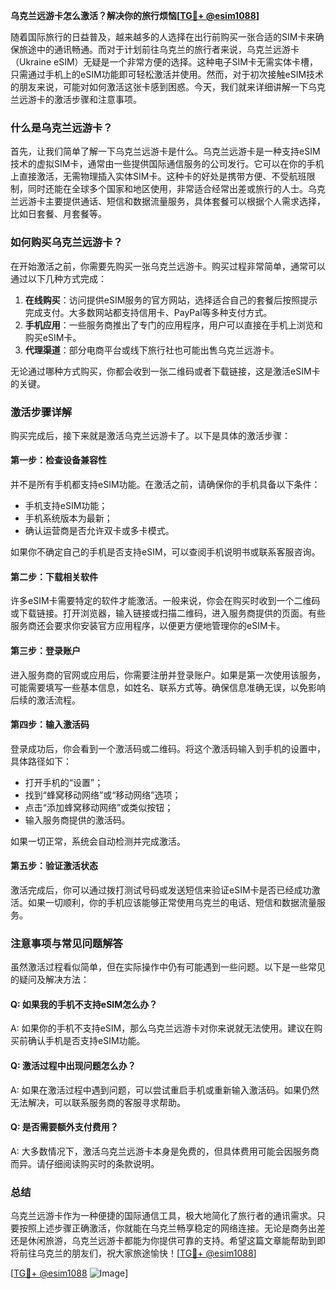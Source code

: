 **乌克兰远游卡怎么激活？解决你的旅行烦恼[[TG💪+ @esim1088](https://t.me/s/esim1088)]**

随着国际旅行的日益普及，越来越多的人选择在出行前购买一张合适的SIM卡来确保旅途中的通讯畅通。而对于计划前往乌克兰的旅行者来说，乌克兰远游卡（Ukraine eSIM）无疑是一个非常方便的选择。这种电子SIM卡无需实体卡槽，只需通过手机上的eSIM功能即可轻松激活并使用。然而，对于初次接触eSIM技术的朋友来说，可能对如何激活这张卡感到困惑。今天，我们就来详细讲解一下乌克兰远游卡的激活步骤和注意事项。

### 什么是乌克兰远游卡？

首先，让我们简单了解一下乌克兰远游卡是什么。乌克兰远游卡是一种支持eSIM技术的虚拟SIM卡，通常由一些提供国际通信服务的公司发行。它可以在你的手机上直接激活，无需物理插入实体SIM卡。这种卡的好处是携带方便、不受航班限制，同时还能在全球多个国家和地区使用，非常适合经常出差或旅行的人士。乌克兰远游卡主要提供通话、短信和数据流量服务，具体套餐可以根据个人需求选择，比如日套餐、月套餐等。

### 如何购买乌克兰远游卡？

在开始激活之前，你需要先购买一张乌克兰远游卡。购买过程非常简单，通常可以通过以下几种方式完成：

1. **在线购买**：访问提供eSIM服务的官方网站，选择适合自己的套餐后按照提示完成支付。大多数网站都支持信用卡、PayPal等多种支付方式。
2. **手机应用**：一些服务商推出了专门的应用程序，用户可以直接在手机上浏览和购买eSIM卡。
3. **代理渠道**：部分电商平台或线下旅行社也可能出售乌克兰远游卡。

无论通过哪种方式购买，你都会收到一张二维码或者下载链接，这是激活eSIM卡的关键。

### 激活步骤详解

购买完成后，接下来就是激活乌克兰远游卡了。以下是具体的激活步骤：

#### 第一步：检查设备兼容性

并不是所有手机都支持eSIM功能。在激活之前，请确保你的手机具备以下条件：
- 手机支持eSIM功能；
- 手机系统版本为最新；
- 确认运营商是否允许双卡或多卡模式。

如果你不确定自己的手机是否支持eSIM，可以查阅手机说明书或联系客服咨询。

#### 第二步：下载相关软件

许多eSIM卡需要特定的软件才能激活。一般来说，你会在购买时收到一个二维码或下载链接。打开浏览器，输入链接或扫描二维码，进入服务商提供的页面。有些服务商还会要求你安装官方应用程序，以便更方便地管理你的eSIM卡。

#### 第三步：登录账户

进入服务商的官网或应用后，你需要注册并登录账户。如果是第一次使用该服务，可能需要填写一些基本信息，如姓名、联系方式等。确保信息准确无误，以免影响后续的激活流程。

#### 第四步：输入激活码

登录成功后，你会看到一个激活码或二维码。将这个激活码输入到手机的设置中，具体路径如下：
- 打开手机的“设置”；
- 找到“蜂窝移动网络”或“移动网络”选项；
- 点击“添加蜂窝移动网络”或类似按钮；
- 输入服务商提供的激活码。

如果一切正常，系统会自动检测并完成激活。

#### 第五步：验证激活状态

激活完成后，你可以通过拨打测试号码或发送短信来验证eSIM卡是否已经成功激活。如果一切顺利，你的手机应该能够正常使用乌克兰的电话、短信和数据流量服务。

### 注意事项与常见问题解答

虽然激活过程看似简单，但在实际操作中仍有可能遇到一些问题。以下是一些常见的疑问及解决方法：

#### Q: 如果我的手机不支持eSIM怎么办？
A: 如果你的手机不支持eSIM，那么乌克兰远游卡对你来说就无法使用。建议在购买前确认手机是否支持eSIM功能。

#### Q: 激活过程中出现问题怎么办？
A: 如果在激活过程中遇到问题，可以尝试重启手机或重新输入激活码。如果仍然无法解决，可以联系服务商的客服寻求帮助。

#### Q: 是否需要额外支付费用？
A: 大多数情况下，激活乌克兰远游卡本身是免费的，但具体费用可能会因服务商而异。请仔细阅读购买时的条款说明。

### 总结

乌克兰远游卡作为一种便捷的国际通信工具，极大地简化了旅行者的通讯需求。只要按照上述步骤正确激活，你就能在乌克兰畅享稳定的网络连接。无论是商务出差还是休闲旅游，乌克兰远游卡都能为你提供可靠的支持。希望这篇文章能帮助到即将前往乌克兰的朋友们，祝大家旅途愉快！[[TG💪+ @esim1088](https://t.me/s/esim1088)]

[[TG💪+ @esim1088](https://t.me/s/esim1088) ![Image](https://i.postimg.cc/4NQfJmqS/Snipaste-2025-05-13-00-14-12.png)]